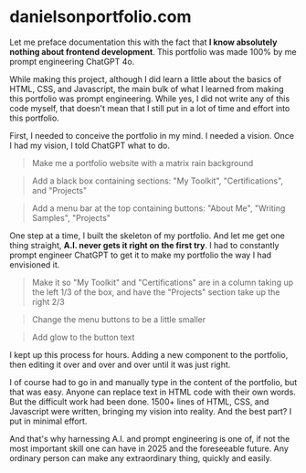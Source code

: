 # danielsonportfolio.com

Let me preface documentation this with the fact that **I know absolutely nothing about frontend development**. This portfolio was made 100% by me prompt engineering ChatGPT 4o.

While making this project, although I did learn a little about the basics of HTML, CSS, and Javascript, the main bulk of what I learned from making this portfolio was prompt engineering. While yes, I did not write any of this code myself, that doesn't mean that I still put in a lot of time and effort into this portfolio.

First, I needed to conceive the portfolio in my mind. I needed a vision. Once I had my vision, I told ChatGPT what to do.

> Make me a portfolio website with a matrix rain background

> Add a black box containing sections: "My Toolkit", "Certifications", and "Projects"

> Add a menu bar at the top containing buttons: "About Me", "Writing Samples", "Projects"

One step at a time, I built the skeleton of my portfolio. And let me get one thing straight, **A.I. never gets it right on the first try**. I had to constantly prompt engineer ChatGPT to get it to make my portfolio the way I had envisioned it.

> Make it so "My Toolkit" and "Certifications" are in a column taking up the left 1/3 of the box, and have the "Projects" section take up the right 2/3

> Change the menu buttons to be a little smaller

> Add glow to the button text

I kept up this process for hours. Adding a new component to the portfolio, then editing it over and over and over until it was just right.

I of course had to go in and manually type in the content of the portfolio, but that was easy. Anyone can replace text in HTML code with their own words. But the difficult work had been done. 1500+ lines of HTML, CSS, and Javascript were written, bringing my vision into reality. And the best part? I put in minimal effort.

And that's why harnessing A.I. and prompt engineering is one of, if not the most important skill one can have in 2025 and the foreseeable future. Any ordinary person can make any extraordinary thing, quickly and easily.
